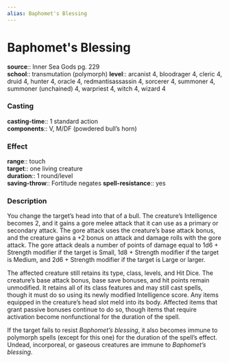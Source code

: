 ```yaml
---
alias: Baphomet's Blessing
---
```


# Baphomet's Blessing 

**source**:: Inner Sea Gods pg. 229  
**school**:: transmutation (polymorph)
**level**:: arcanist 4, bloodrager 4, cleric 4, druid 4, hunter 4, oracle 4, redmantisassassin 4, sorcerer 4, summoner 4, summoner (unchained) 4, warpriest 4, witch 4, wizard 4

### Casting 

**casting-time**:: 1 standard action  
**components**:: V, M/DF (powdered bull’s horn)

### Effect 

**range**:: touch  
**target**:: one living creature  
**duration**:: 1 round/level  
**saving-throw**:: Fortitude negates
**spell-resistance**:: yes

### Description 

You change the target’s head into that of a bull. The creature’s Intelligence becomes 2, and it gains a gore melee attack that it can use as a primary or secondary attack. The gore attack uses the creature’s base attack bonus, and the creature gains a +2 bonus on attack and damage rolls with the gore attack. The gore attack deals a number of points of damage equal to 1d6 + Strength modifier if the target is Small, 1d8 + Strength modifier if the target is Medium, and 2d6 + Strength modifier if the target is Large or larger.  
  
The affected creature still retains its type, class, levels, and Hit Dice. The creature’s base attack bonus, base save bonuses, and hit points remain unmodified. It retains all of its class features and may still cast spells, though it must do so using its newly modified Intelligence score. Any items equipped in the creature’s head slot meld into its body. Affected items that grant passive bonuses continue to do so, though items that require activation become nonfunctional for the duration of the spell.  
  
If the target fails to resist *Baphomet’s blessing*, it also becomes immune to polymorph spells (except for this one) for the duration of the spell’s effect. Undead, incorporeal, or gaseous creatures are immune to *Baphomet’s blessing*.
